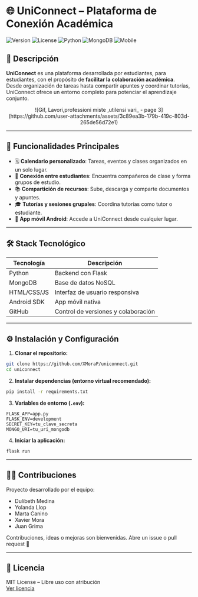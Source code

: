 # 🌐 UniConnect – Plataforma de Conexión Académica

![Version](https://img.shields.io/badge/version-1.0.0-blue)
![License](https://img.shields.io/badge/license-MIT-lightgrey)
![Python](https://img.shields.io/badge/backend-Flask-blue)
![MongoDB](https://img.shields.io/badge/database-MongoDB-green)
![Mobile](https://img.shields.io/badge/app-MobileApp-android)

## 🚀 Descripción

**UniConnect** es una plataforma desarrollada por estudiantes, para estudiantes, con el propósito de **facilitar la colaboración académica**. Desde organización de tareas hasta compartir apuntes y coordinar tutorías, UniConnect ofrece un entorno completo para potenciar el aprendizaje conjunto.

<div align="center">
  ![Gif, Lavori,professioni miste ,utilensi vari_ - page 3](https://github.com/user-attachments/assets/3c89ea3b-179b-419c-803d-265de56d72e1)
</div>

---

## 🎯 Funcionalidades Principales

- 🗓️ **Calendario personalizado**: Tareas, eventos y clases organizados en un solo lugar.
- 🤝 **Conexión entre estudiantes**: Encuentra compañeros de clase y forma grupos de estudio.
- 📚 **Compartición de recursos**: Sube, descarga y comparte documentos y apuntes.
- 🎓 **Tutorías y sesiones grupales**: Coordina tutorías como tutor o estudiante.
- 📱 **App móvil Android**: Accede a UniConnect desde cualquier lugar.

---

## 🛠️ Stack Tecnológico

| Tecnología    | Descripción                                    |
|---------------|------------------------------------------------|
| Python        | Backend con Flask                              |
| MongoDB       | Base de datos NoSQL                            |
| HTML/CSS/JS   | Interfaz de usuario responsiva                 |
| Android SDK   | App móvil nativa                               |
| GitHub        | Control de versiones y colaboración            |

---

## ⚙️ Instalación y Configuración

1. **Clonar el repositorio:**
```bash
git clone https://github.com/XMoraP/uniconnect.git
cd uniconnect
```

2. **Instalar dependencias (entorno virtual recomendado):**
```bash
pip install -r requirements.txt
```

3. **Variables de entorno (`.env`):**
```
FLASK_APP=app.py
FLASK_ENV=development
SECRET_KEY=tu_clave_secreta
MONGO_URI=tu_uri_mongodb
```

4. **Iniciar la aplicación:**
```bash
flask run
```

---

## 👨‍💻 Contribuciones

Proyecto desarrollado por el equipo:  
- Dulibeth Medina  
- Yolanda Llop  
- Marta Canino  
- Xavier Mora  
- Juan Grima

Contribuciones, ideas o mejoras son bienvenidas. Abre un issue o pull request 🚀

---

## 📄 Licencia

MIT License – Libre uso con atribución  
[Ver licencia](https://opensource.org/licenses/MIT)
